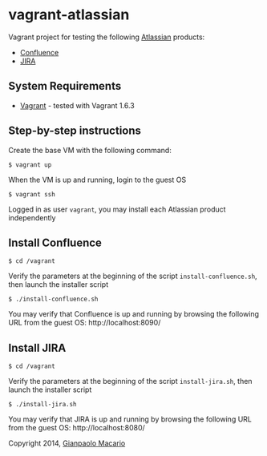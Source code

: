 vagrant-atlassian
=================

Vagrant project for testing the following [Atlassian](https://www.atlassian.com/) products:
* [Confluence](https://www.atlassian.com/software/confluence)
* [JIRA](https://www.atlassian.com/get-jira)

System Requirements
-------------------

* [Vagrant](http://www.vagrantup.com/) - tested with Vagrant 1.6.3

Step-by-step instructions
-------------------------

Create the base VM with the following command:

    $ vagrant up
    
When the VM is up and running, login to the guest OS

    $ vagrant ssh
    
Logged in as user `vagrant`, you may install each Atlassian product independently

## Install Confluence

    $ cd /vagrant
    
Verify the parameters at the beginning of the script `install-confluence.sh`, then launch the installer script

    $ ./install-confluence.sh
    
You may verify that Confluence is up and running by browsing the following URL from the guest OS: http://localhost:8090/

## Install JIRA

    $ cd /vagrant

Verify the parameters at the beginning of the script `install-jira.sh`, then launch the installer script

    $ ./install-jira.sh

You may verify that JIRA is up and running by browsing the following URL from the guest OS: http://localhost:8080/

Copyright 2014, [Gianpaolo Macario](http://gmacario.github.io/)
